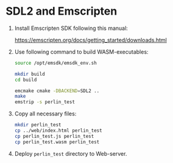 SDL2 and Emscripten
===================

1. Install Emscripten SDK following this manual:

	https://emscripten.org/docs/getting_started/downloads.html

2. Use following command to build WASM-executables:

	```bash
	source /opt/emsdk/emsdk_env.sh
	
	mkdir build
	cd build
	
	emcmake cmake -DBACKEND=SDL2 ..
	make
	emstrip -s perlin_test
	```

3. Copy all necessary files:

	```bash
	mkdir perlin_test
	cp ../web/index.html perlin_test
	cp perlin_test.js perlin_test
	cp perlin_test.wasm perlin_test
	```

4. Deploy `perlin_test` directory to Web-server.

